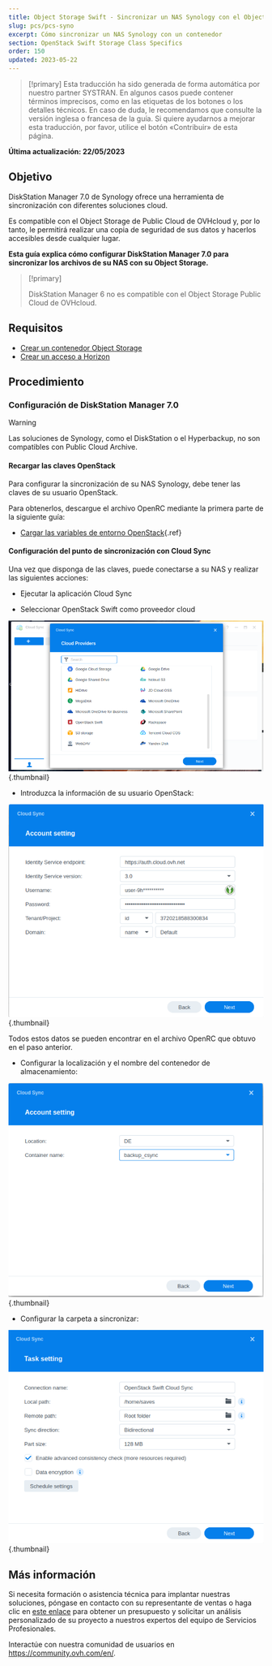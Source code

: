 ```yaml
---
title: Object Storage Swift - Sincronizar un NAS Synology con el Object Storage
slug: pcs/pcs-syno
excerpt: Cómo sincronizar un NAS Synology con un contenedor
section: OpenStack Swift Storage Class Specifics
order: 150
updated: 2023-05-22
---
```


> [!primary]
> Esta traducción ha sido generada de forma automática por nuestro partner SYSTRAN. En algunos casos puede contener términos imprecisos, como en las etiquetas de los botones o los detalles técnicos. En caso de duda, le recomendamos que consulte la versión inglesa o francesa de la guía. Si quiere ayudarnos a mejorar esta traducción, por favor, utilice el botón «Contribuir» de esta página.
>

**Última actualización: 22/05/2023**

## Objetivo

DiskStation Manager 7.0 de Synology ofrece una herramienta de sincronización con diferentes soluciones cloud.

Es compatible con el Object Storage de Public Cloud de OVHcloud y, por lo tanto, le permitirá realizar una copia de seguridad de sus datos y hacerlos accesibles desde cualquier lugar.

**Esta guía explica cómo configurar DiskStation Manager 7.0 para sincronizar los archivos de su NAS con su Object Storage.**

> [!primary]
>
> DiskStation Manager 6 no es compatible con el Object Storage Public Cloud de OVHcloud.
>

## Requisitos

- [Crear un contenedor Object Storage](https://docs.ovh.com/es/storage/object-storage/pcs/create-container/)
- [Crear un acceso a Horizon](https://docs.ovh.com/es/public-cloud/crear-y-eliminar-un-usuario-de-openstack/#requisitos)

## Procedimiento

### Configuración de DiskStation Manager 7.0

> [!warning]
>
> Las soluciones de Synology, como el DiskStation o el Hyperbackup, no son compatibles con Public Cloud Archive.
>

#### Recargar las claves OpenStack

Para configurar la sincronización de su NAS Synology, debe tener las claves de su usuario OpenStack.

Para obtenerlos, descargue el archivo OpenRC mediante la primera parte de la siguiente guía:

- [Cargar las variables de entorno OpenStack](https://docs.ovh.com/es/public-cloud/set-openstack-environment-variables/#paso-1-obtener-las-variables){.ref}

#### Configuración del punto de sincronización con Cloud Sync

Una vez que disponga de las claves, puede conectarse a su NAS y realizar las siguientes acciones:

- Ejecutar la aplicación Cloud Sync

- Seleccionar OpenStack Swift como proveedor cloud

![public-cloud](images/DSM7_1.png){.thumbnail}

- Introduzca la información de su usuario OpenStack:

![public-cloud](images/DSM7_2.png){.thumbnail}

Todos estos datos se pueden encontrar en el archivo OpenRC que obtuvo en el paso anterior.

- Configurar la localización y el nombre del contenedor de almacenamiento:

![public-cloud](images/DSM7_3.png){.thumbnail}

- Configurar la carpeta a sincronizar:

![public-cloud](images/DSM7_4.png){.thumbnail}

## Más información

Si necesita formación o asistencia técnica para implantar nuestras soluciones, póngase en contacto con su representante de ventas o haga clic en [este enlace](https://www.ovhcloud.com/es-es/professional-services/) para obtener un presupuesto y solicitar un análisis personalizado de su proyecto a nuestros expertos del equipo de Servicios Profesionales.

Interactúe con nuestra comunidad de usuarios en <https://community.ovh.com/en/>.